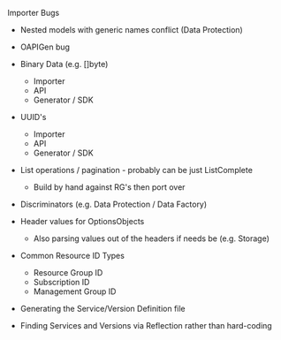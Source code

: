 Importer Bugs
  - Nested models with generic names conflict (Data Protection)
  - OAPIGen bug

- Binary Data (e.g. []byte)
  - Importer
  - API
  - Generator / SDK
- UUID's
  - Importer
  - API
  - Generator / SDK
- List operations / pagination - probably can be just ListComplete
  - Build by hand against RG's then port over
- Discriminators (e.g. Data Protection / Data Factory)
- Header values for OptionsObjects
  - Also parsing values out of the headers if needs be (e.g. Storage)
- Common Resource ID Types
  - Resource Group ID
  - Subscription ID
  - Management Group ID
- Generating the Service/Version Definition file
- Finding Services and Versions via Reflection rather than hard-coding

